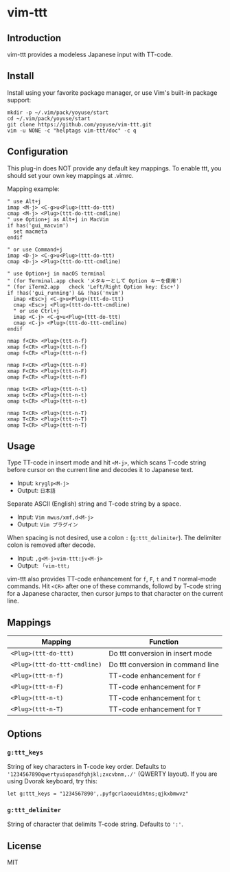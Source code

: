 # vim-ttt

## Introduction

vim-ttt provides a modeless Japanese input with TT-code.

## Install

Install using your favorite package manager, or use Vim's built-in package
support: 

``` shellsession
mkdir -p ~/.vim/pack/yoyuse/start
cd ~/.vim/pack/yoyuse/start
git clone https://github.com/yoyuse/vim-ttt.git
vim -u NONE -c "helptags vim-ttt/doc" -c q
```

## Configuration

This plug-in does NOT provide any default key mappings.
To enable ttt, you should set your own key mappings at .vimrc.

Mapping example:

``` vim-script
" use Alt+j
imap <M-j> <C-g>u<Plug>(ttt-do-ttt)
cmap <M-j> <Plug>(ttt-do-ttt-cmdline)
" use Option+j as Alt+j in MacVim
if has('gui_macvim')
  set macmeta
endif

" or use Command+j
imap <D-j> <C-g>u<Plug>(ttt-do-ttt)
cmap <D-j> <Plug>(ttt-do-ttt-cmdline)

" use Option+j in macOS terminal
" (for Terminal.app check 'メタキーとして Option キーを使用')
" (for iTerm2.app   check 'Left/Right Option key: Esc+')
if !has('gui_running') && !has('nvim')
  imap <Esc>j <C-g>u<Plug>(ttt-do-ttt)
  cmap <Esc>j <Plug>(ttt-do-ttt-cmdline)
  " or use Ctrl+j
  imap <C-j> <C-g>u<Plug>(ttt-do-ttt)
  cmap <C-j> <Plug>(ttt-do-ttt-cmdline)
endif

nmap f<CR> <Plug>(ttt-n-f)
xmap f<CR> <Plug>(ttt-n-f)
omap f<CR> <Plug>(ttt-n-f)

nmap F<CR> <Plug>(ttt-n-F)
xmap F<CR> <Plug>(ttt-n-F)
omap F<CR> <Plug>(ttt-n-F)

nmap t<CR> <Plug>(ttt-n-t)
xmap t<CR> <Plug>(ttt-n-t)
omap t<CR> <Plug>(ttt-n-t)

nmap T<CR> <Plug>(ttt-n-T)
xmap T<CR> <Plug>(ttt-n-T)
omap T<CR> <Plug>(ttt-n-T)
```

## Usage

Type TT-code in insert mode and hit `<M-j>`, which scans T-code string before
cursor on the current line and decodes it to Japanese text.

- Input:  `kryglp<M-j>`
- Output: `日本語`

Separate ASCII (English) string and T-code string by a space.

- Input:  `Vim mwus/xmf,d<M-j>`
- Output: `Vim プラグイン`

When spacing is not desired, use a colon `:` (`g:ttt_delimiter`).
The delimiter colon is removed after decode.

- Input:  `,g<M-j>vim-ttt:jv<M-j>`
- Output: `「vim-ttt」`

vim-ttt also provides TT-code enhancement for `f`, `F`, `t` and `T`
normal-mode commands. Hit `<CR>` after one of these commands, followd by T-code
string for a Japanese character, then cursor jumps to that character on the
current line.

## Mappings

| Mapping                      | Function                          |
|------------------------------|-----------------------------------|
| `<Plug>(ttt-do-ttt)`         | Do ttt conversion in insert mode  |
| `<Plug>(ttt-do-ttt-cmdline)` | Do ttt conversion in command line |
| `<Plug>(ttt-n-f)`            | TT-code enhancement for `f`       |
| `<Plug>(ttt-n-F)`            | TT-code enhancement for `F`       |
| `<Plug>(ttt-n-t)`            | TT-code enhancement for `t`       |
| `<Plug>(ttt-n-T)`            | TT-code enhancement for `T`       |

## Options

### `g:ttt_keys`

String of key characters in T-code key order.
Defaults to `'1234567890qwertyuiopasdfghjkl;zxcvbnm,./'` (QWERTY layout).
If you are using Dvorak keyboard, try this:

``` vim-script
let g:ttt_keys = "1234567890',.pyfgcrlaoeuidhtns;qjkxbmwvz"
```

### `g:ttt_delimiter`

String of character that delimits T-code string.
Defaults to `':'`.

## License

MIT
